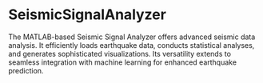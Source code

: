 # SeismicSignalAnalyzer
<p>The MATLAB-based Seismic Signal Analyzer offers advanced seismic data analysis. It efficiently loads earthquake data, conducts statistical analyses, and generates sophisticated visualizations. Its versatility extends to seamless integration with machine learning for enhanced earthquake prediction.</p>
